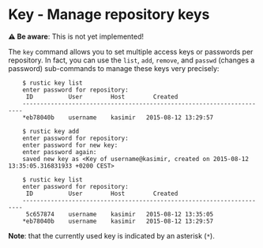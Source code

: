 # Key - Manage repository keys

**⚠️ Be aware**: This is not yet implemented!

The `key` command allows you to set multiple access keys or passwords per
repository. In fact, you can use the `list`, `add`, `remove`, and `passwd`
(changes a password) sub-commands to manage these keys very precisely:

```console
    $ rustic key list
    enter password for repository:
     ID          User        Host        Created
    ----------------------------------------------------------------------
    *eb78040b    username    kasimir   2015-08-12 13:29:57

    $ rustic key add
    enter password for repository:
    enter password for new key:
    enter password again:
    saved new key as <Key of username@kasimir, created on 2015-08-12 13:35:05.316831933 +0200 CEST>

    $ rustic key list
    enter password for repository:
     ID          User        Host        Created
    ----------------------------------------------------------------------
     5c657874    username    kasimir   2015-08-12 13:35:05
    *eb78040b    username    kasimir   2015-08-12 13:29:57
```

**Note**: that the currently used key is indicated by an asterisk (`*`).
